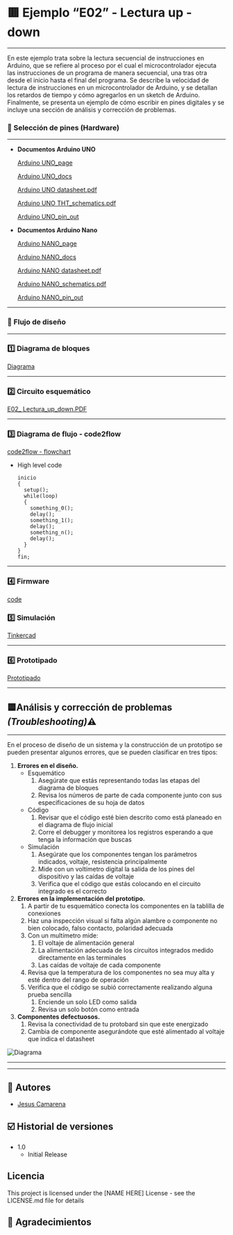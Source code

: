 # 🟥 Ejemplo “**E02” - Lectura up - down**

---

En este ejemplo trata sobre la lectura secuencial de instrucciones en Arduino, que se refiere al proceso por el cual el microcontrolador ejecuta las instrucciones de un programa de manera secuencial, una tras otra desde el inicio hasta el final del programa. Se describe la velocidad de lectura de instrucciones en un microcontrolador de Arduino, y se detallan los retardos de tiempo y cómo agregarlos en un sketch de Arduino. Finalmente, se presenta un ejemplo de cómo escribir en pines digitales y se incluye una sección de análisis y corrección de problemas.

### 🔴 Selección de pines (Hardware)

---

- **Documentos Arduino UNO**

    [Arduino UNO_page](https://store-usa.arduino.cc/products/arduino-uno-rev3?selectedStore=us)
    
    [Arduino UNO_docs](https://docs.arduino.cc/hardware/uno-rev3)
    
    [Arduino UNO datasheet.pdf](https://docs.arduino.cc/static/bebf2e02f80771215770deca4eee2dd4/A000066-datasheet.pdf)
    
    [Arduino UNO THT_schematics.pdf](https://github.com/JesusCamarena/Clase_Intro_mecatronica/blob/a02eeecf369f5cce2e09cc8133e0435841598bbc/Documentos%20de%20dise%C3%B1o/Arduino_UNO__sch.pdf)
    
    [Arduino UNO_pin_out](https://content.arduino.cc/assets/A000066-pinout.png)
    

- **Documentos Arduino Nano**

    [Arduino NANO_page](https://docs.arduino.cc/hardware/nano)
    
    [Arduino NANO_docs](https://docs.arduino.cc/hardware/uno-rev3) 
    
    [Arduino NANO datasheet.pdf](https://docs.arduino.cc/static/7bec940b46e1d485fa2d8a2de0dc6fce/A000005-datasheet.pdf)
    
    [Arduino NANO_schematics.pdf](https://github.com/JesusCamarena/Clase_Intro_mecatronica/blob/a02eeecf369f5cce2e09cc8133e0435841598bbc/Documentos%20de%20dise%C3%B1o/Arduino_NANO_sch.pdf)
    
    [Arduino NANO_pin_out](https://content.arduino.cc/assets/Pinout-NANO_latest.png)
    
---

### 🔴 Flujo de diseño

---

### 1️⃣ **Diagrama de bloques**

[Diagrama](https://github.com/JesusCamarena/Clase_Intro_mecatronica/blob/f408c853207fa1147273cbf7cdceeab1fe555cdd/Ejemplos_Arduino/E02_%20Lectura_up_down/Images/E02_block_diagram.png)

---

### 2️⃣ **Circuito esquemático**

[E02_ Lectura_up_down.PDF](https://github.com/JesusCamarena/Clase_Intro_mecatronica/blob/main/Ejemplos_Arduino/E02_%20Lectura_up_down/Hardware/E02_%20Lectura_up_down.PDF)

---

### 3️⃣ **Diagrama de flujo - code2flow**

[code2flow - flowchart](https://app.code2flow.com/e4nruAJH62zt)

- High level code
    
    ```arduino
    inicio 
    {
      setup();
      while(loop)
      {
        something_0();
        delay();
        something_1();
        delay();
        something_n();
        delay();
      }
    }
    fin;
    ```
---

### 4️⃣ **Firmware**

[code](https://github.com/JesusCamarena/Clase_Intro_mecatronica/blob/ce7c56e7038d185616f0d60ec7b9b8db63652b1d/Ejemplos_Arduino/E02_%20Lectura_up_down/Frimware_E02/Frimware_E02.ino)

### 5️⃣ **Simulación**

[Tinkercad](https://www.tinkercad.com/things/drnqWRbf90d)

---

### 6️⃣ **Prototipado**

[Prototipado](https://github.com/JesusCamarena/Clase_Intro_mecatronica/blob/15802eeb0c64c5c5a7ab0ae0893b2c06ad198c0e/Ejemplos_Arduino/E02_%20Lectura_up_down/Images/E02_%20Lectura_up_downl_fr_bb.png)

---

## 🟦Análisis y corrección de problemas ***(Troubleshooting)***⚠️

---

En el proceso de diseño de un sistema y la construcción de un prototipo se pueden presentar algunos errores, que se pueden clasificar en tres tipos:

1. **Errores en el diseño.**
    - Esquemático
        1. Asegúrate que estás representando todas las etapas del diagrama de bloques
        2. Revisa los números de parte de cada componente junto con sus especificaciones de su hoja de datos
    - Código
        1. Revisar que el código esté bien descrito como está planeado en el diagrama de flujo inicial
        2. Corre el debugger y monitorea los registros esperando a que tenga la información que buscas
    - Simulación
        1. Asegúrate que los componentes tengan los parámetros indicados, voltaje, resistencia principalmente
        2. Mide con un voltímetro digital la salida de los pines del dispositivo y las caídas de voltaje
        3. Verifica que el código que estás colocando en el circuito integrado es el correcto
2. **Errores en la implementación del prototipo.**
    1. A partir de tu esquemático conecta los componentes en la tablilla de conexiones
    2. Haz una inspección visual si falta algún alambre o componente no bien colocado, falso contacto, polaridad adecuada 
    3. Con un multímetro mide:
        1. El voltaje de alimentación general
        2. La alimentación adecuada de los circuitos integrados medido directamente en las terminales
        3. Las caídas de voltaje de cada componente
    4. Revisa que la temperatura de los componentes no sea muy alta y esté dentro del rango de operación 
    5. Verifica que el código se subió correctamente realizando alguna prueba sencilla
        1. Enciende un solo LED como salida
        2. Revisa un solo botón como entrada
3. **Componentes defectuosos.**
    1. Revisa la conectividad de tu protobard sin que este energizado
    2. Cambia de componente asegurándote que esté alimentado al voltaje que indica el datasheet

![Diagrama](https://www.notion.so/image/https%3A%2F%2Fs3-us-west-2.amazonaws.com%2Fsecure.notion-static.com%2F2f10f99f-9caf-4489-a4b1-cbbda85d4380%2FUntitled.png?id=747741c6-fba6-40f4-a5ab-dbe70686d36a&table=block&spaceId=c14cd858-9512-406d-b68f-90710326c6aa&width=2000&userId=7df30413-c942-494a-a0b0-083e44fa7787&cache=v2)

---

---

## :busts_in_silhouette: Autores
* [Jesus Camarena](https://www.notion.so/didyde/Profesor-universitario-Dise-ador-de-hardware-para-sistemas-embebidos-81703493db3c44c4a75b49b2d536ea19)

## :ballot_box_with_check: Historial de versiones
* 1.0
    * Initial Release

## Licencia

This project is licensed under the [NAME HERE] License - see the LICENSE.md file for details

## :speech_balloon: Agradecimientos

